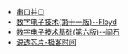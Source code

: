 <!-- filetree -->

 - [串口并口](.\串口并口.html)
 - [数字电子技术(第十一版)--Floyd](.\数字电子技术(第十一版)--Floyd.html)
 - [数字电子技术基础(第六版)--阎石](.\数字电子技术基础(第六版)--阎石.html)
 - [说透芯片-极客时间](.\说透芯片-极客时间.html)

<!-- filetreestop -->
